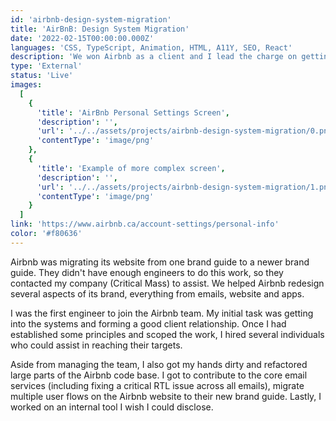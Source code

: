 ```yaml
---
id: 'airbnb-design-system-migration'
title: 'AirBnB: Design System Migration'
date: '2022-02-15T00:00:00.000Z'
languages: 'CSS, TypeScript, Animation, HTML, A11Y, SEO, React'
description: 'We won Airbnb as a client and I lead the charge on getting our engineers into their systems. I gained a ton of experience in client relations as well as working in an extremely large codebase.'
type: 'External'
status: 'Live'
images:
  [
    {
      'title': 'AirBnb Personal Settings Screen',
      'description': '',
      'url': '../../assets/projects/airbnb-design-system-migration/0.png',
      'contentType': 'image/png'
    },
    {
      'title': 'Example of more complex screen',
      'description': '',
      'url': '../../assets/projects/airbnb-design-system-migration/1.png',
      'contentType': 'image/png'
    }
  ]
link: 'https://www.airbnb.ca/account-settings/personal-info'
color: '#f80636'
---
```


Airbnb was migrating its website from one brand guide to a newer brand guide. They didn't have enough engineers to do this work, so they contacted my company (Critical Mass) to assist. We helped Airbnb redesign several aspects of its brand, everything from emails, website and apps.

I was the first engineer to join the Airbnb team. My initial task was getting into the systems and forming a good client relationship. Once I had established some principles and scoped the work, I hired several individuals who could assist in reaching their targets.

Aside from managing the team, I also got my hands dirty and refactored large parts of the Airbnb code base. I got to contribute to the core email services (including fixing a critical RTL issue across all emails), migrate multiple user flows on the Airbnb website to their new brand guide. Lastly, I worked on an internal tool I wish I could disclose.
